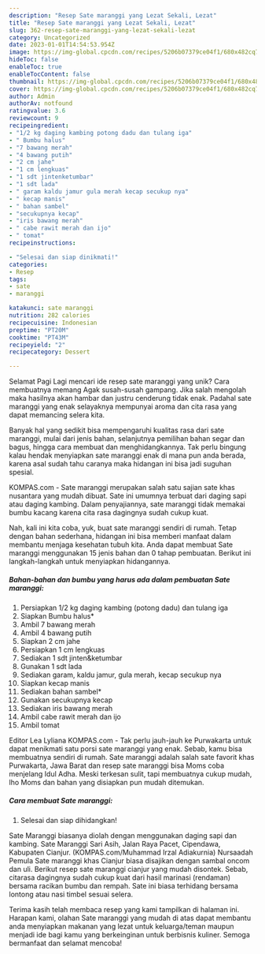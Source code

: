 ```yaml
---
description: "Resep Sate maranggi yang Lezat Sekali, Lezat"
title: "Resep Sate maranggi yang Lezat Sekali, Lezat"
slug: 362-resep-sate-maranggi-yang-lezat-sekali-lezat
category: Uncategorized
date: 2023-01-01T14:54:53.954Z
image: https://img-global.cpcdn.com/recipes/5206b07379ce04f1/680x482cq70/sate-maranggi-foto-resep-utama.jpg
hideToc: false
enableToc: true
enableTocContent: false
thumbnail: https://img-global.cpcdn.com/recipes/5206b07379ce04f1/680x482cq70/sate-maranggi-foto-resep-utama.jpg
cover: https://img-global.cpcdn.com/recipes/5206b07379ce04f1/680x482cq70/sate-maranggi-foto-resep-utama.jpg
author: Admin
authorAv: notfound
ratingvalue: 3.6
reviewcount: 9
recipeingredient:
- "1/2 kg daging kambing potong dadu dan tulang iga"
- " Bumbu halus"
- "7 bawang merah"
- "4 bawang putih"
- "2 cm jahe"
- "1 cm lengkuas"
- "1 sdt jintenketumbar"
- "1 sdt lada"
- " garam kaldu jamur gula merah kecap secukup nya"
- " kecap manis"
- " bahan sambel"
- "secukupnya kecap"
- "iris bawang merah"
- " cabe rawit merah dan ijo"
- " tomat"
recipeinstructions:

- "Selesai dan siap dinikmati!"
categories:
- Resep
tags:
- sate
- maranggi

katakunci: sate maranggi 
nutrition: 282 calories
recipecuisine: Indonesian
preptime: "PT20M"
cooktime: "PT43M"
recipeyield: "2"
recipecategory: Dessert

---
```



Selamat Pagi Lagi mencari ide resep sate maranggi yang unik? Cara membuatnya memang Agak susah-susah gampang. Jika salah mengolah maka hasilnya akan hambar dan justru cenderung tidak enak. Padahal sate maranggi yang enak selayaknya mempunyai aroma dan cita rasa yang dapat memancing selera kita.


Banyak hal yang sedikit bisa mempengaruhi kualitas rasa dari sate maranggi, mulai dari jenis bahan, selanjutnya pemilihan bahan segar dan bagus, hingga cara membuat dan menghidangkannya. Tak perlu bingung kalau hendak menyiapkan sate maranggi enak di mana pun anda berada, karena asal sudah tahu caranya maka hidangan ini bisa jadi suguhan spesial.

KOMPAS.com - Sate maranggi merupakan salah satu sajian sate khas nusantara yang mudah dibuat. Sate ini umumnya terbuat dari daging sapi atau daging kambing. Dalam penyajiannya, sate maranggi tidak memakai bumbu kacang karena cita rasa dagingnya sudah cukup kuat.


Nah, kali ini kita coba, yuk, buat sate maranggi sendiri di rumah. Tetap dengan bahan sederhana, hidangan ini bisa memberi manfaat dalam membantu menjaga kesehatan tubuh kita. Anda dapat membuat Sate maranggi menggunakan 15 jenis bahan dan 0 tahap pembuatan. Berikut ini langkah-langkah untuk menyiapkan hidangannya.

<!--inarticleads1-->

##### Bahan-bahan dan bumbu yang harus ada dalam pembuatan Sate maranggi:

1. Persiapkan 1/2 kg daging kambing (potong dadu) dan tulang iga
1. Siapkan  Bumbu halus*
1. Ambil 7 bawang merah
1. Ambil 4 bawang putih
1. Siapkan 2 cm jahe
1. Persiapkan 1 cm lengkuas
1. Sediakan 1 sdt jinten&amp;ketumbar
1. Gunakan 1 sdt lada
1. Sediakan  garam, kaldu jamur, gula merah, kecap secukup nya
1. Siapkan  kecap manis
1. Sediakan  bahan sambel*
1. Gunakan secukupnya kecap
1. Sediakan iris bawang merah
1. Ambil  cabe rawit merah dan ijo
1. Ambil  tomat


Editor Lea Lyliana KOMPAS.com - Tak perlu jauh-jauh ke Purwakarta untuk dapat menikmati satu porsi sate maranggi yang enak. Sebab, kamu bisa membuatnya sendiri di rumah. Sate maranggi adalah salah sate favorit khas Purwakarta, Jawa Barat dan resep sate maranggi bisa Moms coba menjelang Idul Adha. Meski terkesan sulit, tapi membuatnya cukup mudah, lho Moms dan bahan yang disiapkan pun mudah ditemukan. 

<!--inarticleads2-->

##### Cara membuat Sate maranggi:


1. Selesai dan siap dihidangkan!

Sate Maranggi biasanya diolah dengan menggunakan daging sapi dan kambing. Sate Maranggi Sari Asih, Jalan Raya Pacet, Cipendawa, Kabupaten Cianjur. (KOMPAS.com/Muhammad Irzal Adiakurnia) Nursaadah Pemula Sate maranggi khas Cianjur biasa disajikan dengan sambal oncom dan uli. Berikut resep sate maranggi cianjur yang mudah disontek. Sebab, citarasa dagingnya sudah cukup kuat dari hasil marinasi (rendaman) bersama racikan bumbu dan rempah. Sate ini biasa terhidang bersama lontong atau nasi timbel sesuai selera. 

Terima kasih telah membaca resep yang kami tampilkan di halaman ini. Harapan kami, olahan Sate maranggi yang mudah di atas dapat membantu anda menyiapkan makanan yang lezat untuk keluarga/teman maupun menjadi ide bagi kamu yang berkeinginan untuk berbisnis kuliner. Semoga bermanfaat dan selamat mencoba!
